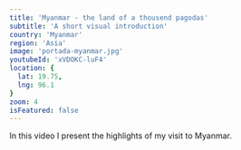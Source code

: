 ```yaml
---
title: 'Myanmar - the land of a thousend pagodas'
subtitle: 'A short visual introduction'
country: 'Myanmar'
region: 'Asia'
image: 'portada-myanmar.jpg'
youtubeId: 'xVDOKC-luF4'
location: {
  lat: 19.75,
  lng: 96.1
}
zoom: 4
isFeatured: false
---
```



In this video I present the highlights of my visit to Myanmar.